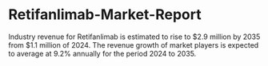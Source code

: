 # Retifanlimab-Market-Report
Industry revenue for Retifanlimab is estimated to rise to $2.9 million by 2035 from $1.1 million of 2024. The revenue growth of market players is expected to average at 9.2% annually for the period 2024 to 2035.
